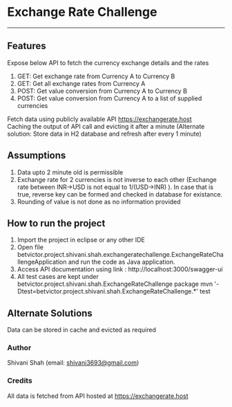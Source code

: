 # Exchange Rate Challenge
---
## Features
Expose below API to fetch the currency exchange details and the rates

1. GET: Get exchange rate from Currency A to Currency B 
2. GET: Get all exchange rates from Currency A
3. POST: Get value conversion from Currency A to Currency B
4. POST: Get value conversion from Currency A to a list of supplied currencies

Fetch data using publicly available API https://exchangerate.host <br/>
Caching the output of API call and evicting it after a minute (Alternate solution: Store data in H2 database and refresh after every 1 minute)

## Assumptions
1. Data upto 2 minute old is permissible
2. Exchange rate for 2 currencies is not inverse to each other (Exchange rate between INR->USD is not equal to 1/(USD->INR) ). In case that is true, reverse key can be formed and checked in database for existance.
3. Rounding of value is not done as no information provided

## How to run the project
1. Import the project in eclipse or any other IDE
2. Open file betvictor.project.shivani.shah.exchangeratechallenge.ExchangeRateChallengeApplication and run the code as Java application.
3. Access API documentation using link : http://localhost:3000/swagger-ui
4. All test cases are kept under betvictor.project.shivani.shah.ExchangeRateChallenge package
mvn '-Dtest=betvictor.project.shivani.shah.ExchangeRateChallenge.*' test

## Alternate Solutions
Data can be stored in cache and evicted as required

### Author
Shivani Shah (email: shivani3693@gmail.com)

### Credits
All data is fetched from API hosted at https://exchangerate.host